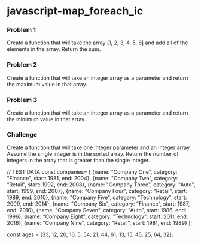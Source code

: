 # javascript-map_foreach_ic

### Problem 1
Create a function that will take the array [1, 2, 3, 4, 5, 6] and add all of the elements in the array. Return the sum.

### Problem 2
Create a function that will take an integer array as a parameter and return the maximum value in that array.

### Problem 3
Create a function that will take an integer array as a parameter and return the minimum value in that array.

### Challenge
Create a function that will take one integer parameter and an integer array. Assume the single integer is in the sorted array. Return the number of integers in the array that is greater than the single integer.


// TEST DATA
const companies= [
  {name: "Company One", category: "Finance", start: 1981, end: 2004},
  {name: "Company Two", category: "Retail", start: 1992, end: 2008},
  {name: "Company Three", category: "Auto", start: 1999, end: 2007},
  {name: "Company Four", category: "Retail", start: 1989, end: 2010},
  {name: "Company Five", category: "Technology", start: 2009, end: 2014},
  {name: "Company Six", category: "Finance", start: 1987, end: 2010},
  {name: "Company Seven", category: "Auto", start: 1986, end: 1996},
  {name: "Company Eight", category: "Technology", start: 2011, end: 2016},
  {name: "Company Nine", category: "Retail", start: 1981, end: 1989}
];

const ages = [33, 12, 20, 16, 5, 54, 21, 44, 61, 13, 15, 45, 25, 64, 32];


